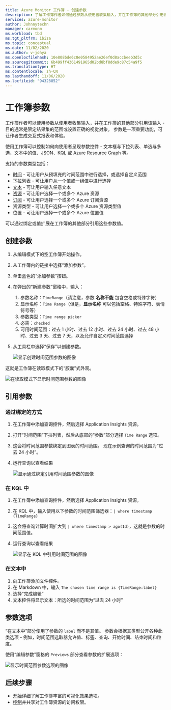 ```yaml
---
title: Azure Monitor 工作簿 - 创建参数
description: 了解工作簿作者如何通过参数从使用者收集输入，并在工作簿的其他部分引用该输入。
services: azure-monitor
author: Johnnytechn
manager: carmonm
ms.workload: tbd
ms.tgt_pltfrm: ibiza
ms.topic: conceptual
ms.date: 11/02/2020
ms.author: v-johya
ms.openlocfilehash: 10e808bde6c8e0584952ae26ef0d8accbeeb3d5c
ms.sourcegitcommit: 6b499ff4361491965d02bd8bf8dde9c87c54a9f5
ms.translationtype: HT
ms.contentlocale: zh-CN
ms.lasthandoff: 11/06/2020
ms.locfileid: "94328852"
---
```

# <a name="workbook-parameters"></a>工作簿参数

工作簿作者可以使用参数从使用者收集输入，并在工作簿的其他部分引用该输入 - 目的通常是限定结果集的范围或设置正确的视觉对象。 参数是一项重要功能，可让作者生成交互式报表和体验。 

使用工作簿可以控制如何向使用者呈现参数控件 - 文本框与下拉列表、单选与多选、文本中的值、JSON、KQL 或 Azure Resource Graph 等。  

支持的参数类型包括：
* [时间](workbooks-time.md) - 可让用户从预填充的时间范围中进行选择，或选择自定义范围
* [下拉列表](workbooks-dropdowns.md) - 可让用户从一个值或一组值中进行选择
* [文本](workbooks-text.md) - 可让用户输入任意文本
* [资源](workbooks-resources.md) - 可让用户选择一个或多个 Azure 资源
* [订阅](workbooks-resources.md) - 可让用户选择一个或多个 Azure 订阅资源
* 资源类型 - 可让用户选择一个或多个 Azure 资源类型值
* 位置 - 可让用户选择一个或多个 Azure 位置值

可以通过绑定或值扩展在工作簿的其他部分引用这些参数值。

## <a name="creating-a-parameter"></a>创建参数
1. 从编辑模式下的空工作簿开始操作。
2. 从工作簿内的链接中选择“添加参数”。
3. 单击蓝色的“添加参数”按钮。
4. 在弹出的“新建参数”窗格中，输入：
    1. 参数名称：`TimeRange`（请注意，参数 __名称__**不能** 包含空格或特殊字符）
    2. 显示名称：`Time Range`（但是，__显示名称__ 可以包括空格、特殊字符、表情符号等）
    2. 参数类型：`Time range picker`
    3. 必需：`checked`
    4. 可用时间范围：过去 1 小时、过去 12 小时、过去 24 小时、过去 48 小时、过去 3 天、过去 7 天，以及允许自定义时间范围选择
5. 从工具栏中选择“保存”以创建参数。

   ![显示创建时间范围参数的图像](./media/workbooks-parameters/time-settings.png)

这就是工作簿在读取模式下的“胶囊”式外观。

   ![在读取模式下显示时间范围参数的图像](./media/workbooks-parameters/parameters-time.png)

## <a name="referencing-a-parameter"></a>引用参数
### <a name="via-bindings"></a>通过绑定的方式
1. 在工作簿中添加查询控件，然后选择 Application Insights 资源。
2. 打开“时间范围”下拉列表，然后从底部的“参数”部分选择 `Time Range` 选项。
3. 这会将时间范围参数绑定到图表的时间范围。 现在示例查询的时间范围为“过去 24 小时”。
4. 运行查询以查看结果

    ![显示通过绑定引用时间范围参数的图像](./media/workbooks-parameters/time-binding.png)

### <a name="in-kql"></a>在 KQL 中
1. 在工作簿中添加查询控件，然后选择 Application Insights 资源。
2. 在 KQL 中，输入使用以下参数的时间范围筛选器：`| where timestamp {TimeRange}`
3. 这会将查询计算时间扩大到 `| where timestamp > ago(1d)`，这就是参数的时间范围值。
4. 运行查询以查看结果

    ![显示在 KQL 中引用时间范围的图像](./media/workbooks-parameters/time-in-code.png)

### <a name="in-text"></a>在文本中 
1. 向工作簿添加文件控件。
2. 在 Markdown 中，输入 `The chosen time range is {TimeRange:label}`
3. 选择“完成编辑”
4. 文本控件将显示文本：所选的时间范围为“过去 24 小时”

## <a name="parameter-options"></a>参数选项
“在文本中”部分使用了参数的 `label` 而不是其值。 参数会根据其类型公开各种此类选项 - 例如，时间范围选取器允许值、标签、查询、开始时间、结束时间和粒度。

使用“编辑参数”窗格的 `Previews` 部分查看参数的扩展选项：

![显示时间范围参数选项的图像](./media/workbooks-parameters/time-previews.png)

## <a name="next-steps"></a>后续步骤

* [开始](./workbooks-overview.md#visualizations)详细了解工作簿丰富的可视化效果选项。
* [控制](workbooks-access-control.md)并共享对工作簿资源的访问权限。

